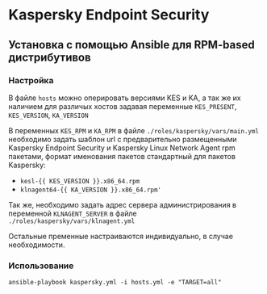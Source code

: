 # Kaspersky Endpoint Security
## Установка с помощью Ansible для RPM-based дистрибутивов

### Настройка

В файле `hosts` можно оперировать версиями KES и KA, а так же их наличием для различых хостов задавая переменные `KES_PRESENT`, `KES_VERSION`, `KA_VERSION`

В переменных `KES_RPM` и `KA_RPM` в файле `./roles/kaspersky/vars/main.yml` необходимо задать шаблон url с предварительно размещенными Kaspersky Endpoint Security и Kaspersky Linux Network Agent rpm пакетами, формат именования пакетов стандартный для пакетов Kaspersky:  
* `kesl-{{ KES_VERSION }}.x86_64.rpm`  
* `klnagent64-{{ KA_VERSION }}.x86_64.rpm'`

Так же, необходимо задать адрес сервера администрирования в переменной `KLNAGENT_SERVER` в файле `./roles/kaspersky/vars/klnagent.yml`  

Остальные пременные настраиваются индивидуально, в случае необходимости.

### Использование

`ansible-playbook kaspersky.yml -i hosts.yml -e "TARGET=all"`
